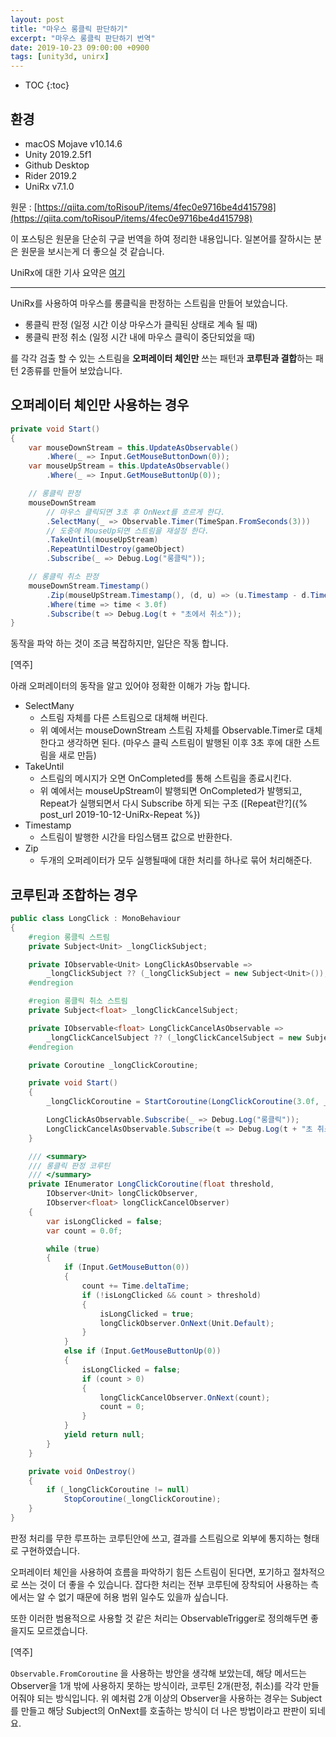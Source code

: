 ```yaml
---
layout: post
title: "마우스 롱클릭 판단하기"
excerpt: "마우스 롱클릭 판단하기 번역"
date: 2019-10-23 09:00:00 +0900
tags: [unity3d, unirx]
---
```

* TOC
{:toc}

## 환경

- macOS Mojave v10.14.6
- Unity 2019.2.5f1
- Github Desktop
- Rider 2019.2
- UniRx v7.1.0

원문 : [https://qiita.com/toRisouP/items/4fec0e9716be4d415798](https://qiita.com/toRisouP/items/4fec0e9716be4d415798)

이 포스팅은 원문을 단순히 구글 번역을 하여 정리한 내용입니다. 일본어를 잘하시는 분은 원문을 보시는게 더 좋으실 것 같습니다. 

UniRx에 대한 기사 요약은 [여기](https://qiita.com/toRisouP/items/48b9fa25df64d3c6a392)

---

UniRx를 사용하여 마우스를 롱클릭을 판정하는 스트림을 만들어 보았습니다.

- 롱클릭 판정 (일정 시간 이상 마우스가 클릭된 상태로 계속 될 때)
- 롱클릭 판정 취소 (일정 시간 내에 마우스 클릭이 중단되었을 때)

를 각각 검출 할 수 있는 스트림을 **오퍼레이터 체인만** 쓰는 패턴과 **코루틴과 결합**하는 패턴 2종류를 만들어 보았습니다.

## 오퍼레이터 체인만 사용하는 경우

```cs
private void Start()
{
    var mouseDownStream = this.UpdateAsObservable()
        .Where(_ => Input.GetMouseButtonDown(0));
    var mouseUpStream = this.UpdateAsObservable()
        .Where(_ => Input.GetMouseButtonUp(0));

    // 롱클릭 판정
    mouseDownStream
        // 마우스 클릭되면 3초 후 OnNext를 흐르게 한다.
        .SelectMany(_ => Observable.Timer(TimeSpan.FromSeconds(3)))
        // 도중에 MouseUp되면 스트림을 재설정 한다.
        .TakeUntil(mouseUpStream)
        .RepeatUntilDestroy(gameObject)
        .Subscribe(_ => Debug.Log("롱클릭"));

    // 롱클릭 취소 판정
    mouseDownStream.Timestamp()
        .Zip(mouseUpStream.Timestamp(), (d, u) => (u.Timestamp - d.Timestamp).TotalMilliseconds / 1000.0f)
        .Where(time => time < 3.0f)
        .Subscribe(t => Debug.Log(t + "초에서 취소"));
}
```

동작을 파악 하는 것이 조금 복잡하지만, 일단은 작동 합니다.

[역주] 

아래 오퍼레이터의 동작을 알고 있어야 정확한 이해가 가능 합니다.

- SelectMany
    - 스트림 자체를 다른 스트림으로 대체해 버린다.
    - 위 예에서는 mouseDownStream 스트림 자체를 Observable.Timer로 대체 한다고 생각하면 된다. (마우스 클릭 스트림이 발행된 이후 3초 후에 대한 스트림을 새로 만듬)
- TakeUntil
    - 스트림의 메시지가 오면 OnCompleted를 통해 스트림을 종료시킨다.
    - 위 예에서는 mouseUpStream이 발행되면 OnCompleted가 발행되고, Repeat가 실행되면서 다시 Subscribe 하게 되는 구조 ([Repeat란?]({% post_url 2019-10-12-UniRx-Repeat %})
- Timestamp
    - 스트림이 발행한 시간을 타임스탬프 값으로 반환한다.
- Zip
    - 두개의 오퍼레이터가 모두 실행될때에 대한 처리를 하나로 묶어 처리해준다.

## 코루틴과 조합하는 경우

```cs
public class LongClick : MonoBehaviour
{
    #region 롱클릭 스트림
    private Subject<Unit> _longClickSubject;

    private IObservable<Unit> LongClickAsObservable =>
        _longClickSubject ?? (_longClickSubject = new Subject<Unit>());
    #endregion

    #region 롱클릭 취소 스트림
    private Subject<float> _longClickCancelSubject;

    private IObservable<float> LongClickCancelAsObservable =>
        _longClickCancelSubject ?? (_longClickCancelSubject = new Subject<float>());
    #endregion

    private Coroutine _longClickCoroutine;

    private void Start()
    {
        _longClickCoroutine = StartCoroutine(LongClickCoroutine(3.0f, _longClickSubject, _longClickCancelSubject));

        LongClickAsObservable.Subscribe(_ => Debug.Log("롱클릭"));
        LongClickCancelAsObservable.Subscribe(t => Debug.Log(t + "초 취소"));
    }

    /// <summary>
    /// 롱클릭 판정 코루틴
    /// </summary>
    private IEnumerator LongClickCoroutine(float threshold,
        IObserver<Unit> longClickObserver,
        IObserver<float> longClickCancelObserver)
    {
        var isLongClicked = false;
        var count = 0.0f;

        while (true)
        {
            if (Input.GetMouseButton(0))
            {
                count += Time.deltaTime;
                if (!isLongClicked && count > threshold)
                {
                    isLongClicked = true;
                    longClickObserver.OnNext(Unit.Default);
                }
            }
            else if (Input.GetMouseButtonUp(0))
            {
                isLongClicked = false;
                if (count > 0)
                {
                    longClickCancelObserver.OnNext(count);
                    count = 0;
                }
            }
            yield return null;
        }
    }

    private void OnDestroy()
    {
        if (_longClickCoroutine != null)
            StopCoroutine(_longClickCoroutine);
    }
}
```

판정 처리를 무한 루프하는 코루틴안에 쓰고, 결과를 스트림으로 외부에 통지하는 형태로 구현하였습니다.

오퍼레이터 체인을 사용하여 흐름을 파악하기 힘든 스트림이 된다면, 포기하고 절차적으로 쓰는 것이 더 좋을 수 있습니다. 잡다한 처리는 전부 코루틴에 장착되어 사용하는 측에서는 알 수 없기 때문에 허용 범위 일수도 있을까 싶습니다.

또한 이러한 범용적으로 사용할 것 같은 처리는 ObservableTrigger로 정의해두면 좋을지도 모르겠습니다.

[역주]

`Observable.FromCoroutine` 을 사용하는 방안을 생각해 보았는데, 해당 메서드는 Observer을 1개 밖에 사용하지 못하는 방식이라, 코루틴 2개(판정, 취소)를 각각 만들어줘야 되는 방식입니다. 위 예처럼 2개 이상의 Observer을 사용하는 경우는 Subject를 만들고 해당 Subject의 OnNext를 호출하는 방식이 더 나은 방법이라고 판판이 되네요.